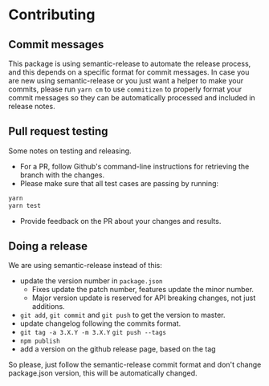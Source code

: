# Contributing

## Commit messages

This package is using semantic-release to automate the release process, and this depends on a specific format for commit messages. In case you are new using semantic-release or you just want a helper to make your commits, please run `yarn cm` to use `commitizen` to properly format your commit messages so they can be automatically processed and included in release notes.

## Pull request testing

Some notes on testing and releasing.

- For a PR, follow Github's command-line instructions for retrieving the branch with the changes.
- Please make sure that all test cases are passing by running:

```sh
yarn
yarn test
```

- Provide feedback on the PR about your changes and results.

## Doing a release

We are using semantic-release instead of this:

- update the version number in `package.json`
  - Fixes update the patch number, features update the minor number.
  - Major version update is reserved for API breaking changes, not just additions.
- `git add`, `git commit` and `git push` to get the version to master.
- update changelog following the commits format.
- `git tag -a 3.X.Y -m 3.X.Y` `git push --tags`
- `npm publish`
- add a version on the github release page, based on the tag

So please, just follow the semantic-release commit format and don't change package.json version, this will be automatically changed.
